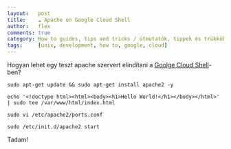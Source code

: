 ```yaml
---
layout:   post
title:    ☁️ Apache on Google Cloud Shell
author:   flex
comments: true
category: How to guides, tips and tricks / útmutatók, tippek és trükkök
tags:     [unix, development, how to, google, cloud]
---
```


Hogyan lehet egy teszt apache szervert elindítani a [Goolge Cloud Shell](https://console.cloud.google.com/cloudshell/)-ben? 

<!-- break -->

```shell
sudo apt-get update && sudo apt-get install apache2 -y

echo '<!doctype html><html><body><h1>Hello World!</h1></body></html>' | sudo tee /var/www/html/index.html

sudo vi /etc/apache2/ports.conf

sudo /etc/init.d/apache2 start
```

Tadam!